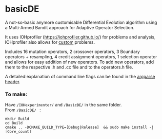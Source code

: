 # basicDE
A not-so-basic anymore customisable Differential Evolution algorithm using a Multi-Armed Bandit approach for Adaptive Operator Selection.

It uses IOHprofiler (https://iohprofiler.github.io/) for problems and analysis, IOHprofiler also allows for [custom](https://github.com/IOHprofiler/IOHexperimenter/tree/master/example#add-new-problems) problems.

Includes 16 mutation operators, 2 crossover operators, 3 Boundary operators + resampling, 4 credit assignment operators, 1 selection operator and allows for easy addition of new operators. 
To add new operators, add them to the respective .h and .cc file and to the operators.h file.

A detailed explanation of command line flags can be found in the [argparse header](include/argparse.h).

### To make: 
Have `/IOHexperimenter/` and `/BasicDE/` in the same folder. \
From `/BasicDE/ ` :
```
mkdir Build
cd Build
cmake .. -DCMAKE_BUILD_TYPE=[Debug|Release]  && sudo make install -j [Core_count]
```
